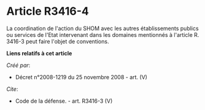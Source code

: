 # Article R3416-4

La coordination de l'action du SHOM avec les autres établissements publics ou services de l'Etat intervenant dans les
domaines mentionnés à l'article R. 3416-3 peut faire l'objet de conventions.

**Liens relatifs à cet article**

_Créé par_:

  - Décret n°2008-1219 du 25 novembre 2008 - art. (V)

_Cite_:

  - Code de la défense. - art. R3416-3 (V)
